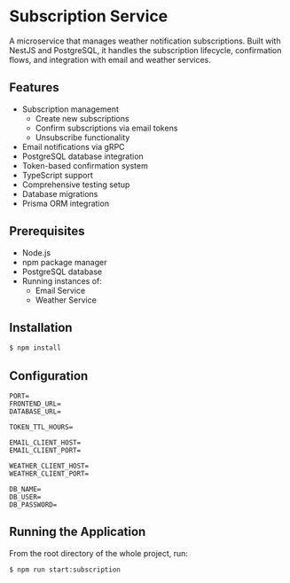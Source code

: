 # Subscription Service

A microservice that manages weather notification subscriptions. Built with NestJS and PostgreSQL, it handles
the subscription lifecycle, confirmation flows, and integration with email and weather services.

## Features

- Subscription management
    - Create new subscriptions
    - Confirm subscriptions via email tokens
    - Unsubscribe functionality
- Email notifications via gRPC
- PostgreSQL database integration
- Token-based confirmation system
- TypeScript support
- Comprehensive testing setup
- Database migrations
- Prisma ORM integration

## Prerequisites

- Node.js
- npm package manager
- PostgreSQL database
- Running instances of:
    - Email Service
    - Weather Service

## Installation

```bash
$ npm install
```

## Configuration

```dotenv
PORT=
FRONTEND_URL=
DATABASE_URL=

TOKEN_TTL_HOURS=

EMAIL_CLIENT_HOST=
EMAIL_CLIENT_PORT=

WEATHER_CLIENT_HOST=
WEATHER_CLIENT_PORT=

DB_NAME=
DB_USER=
DB_PASSWORD=
```

## Running the Application

From the root directory of the whole project, run:

```bash
$ npm run start:subscription
```